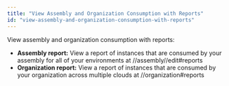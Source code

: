 ```yaml
---
title: "View Assembly and Organization Consumption with Reports"
id: "view-assembly-and-organization-consumption-with-reports"
---
```


View assembly and organization consumption with reports:

* **Assembly report:** View a report of instances that are consumed by your assembly for all of your environments at /<ORGANIZATION>/assembly/<ASSEMBLY-NAME>/edit#reports
* **Organization report:** View a report of instances that are consumed by your organization across multiple clouds at /<ORGANIZATION>/organization#reports



